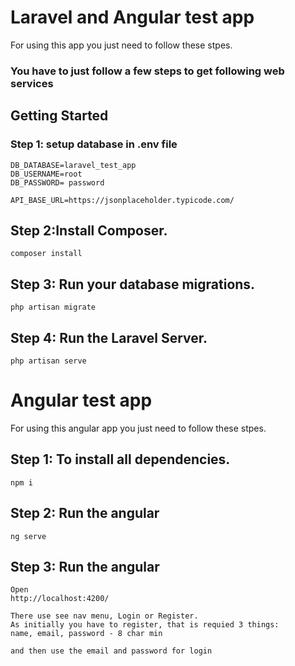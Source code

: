 # Laravel and Angular test app 
For using this app you just need to follow these stpes.

### You have to just follow a few steps to get following web services



## Getting Started
### Step 1: setup database in .env file

```` 
DB_DATABASE=laravel_test_app
DB_USERNAME=root
DB_PASSWORD= password

API_BASE_URL=https://jsonplaceholder.typicode.com/
````

## Step 2:Install Composer.

````
composer install
````

## Step 3: Run your database migrations.

````
php artisan migrate

````

## Step 4: Run the Laravel Server.

````
php artisan serve

````
# Angular test app 
For using this angular app you just need to follow these stpes.

## Step 1: To install all dependencies.

````
npm i
````

## Step 2: Run the angular

``` 
ng serve
```

## Step 3: Run the angular

``` 
Open
http://localhost:4200/

There use see nav menu, Login or Register.
As initially you have to register, that is requied 3 things:
name, email, password - 8 char min

and then use the email and password for login
````
